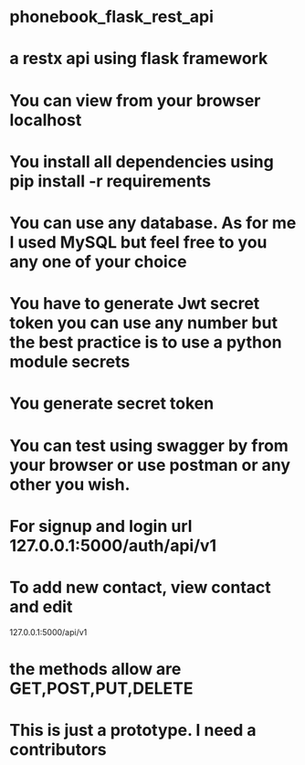 # phonebook_flask_rest_api

# a restx api using flask framework
# You can view from your browser localhost
# You install all dependencies using pip install -r requirements 
# You can use any database. As for me I used MySQL but feel free to you any one of your choice 
# You have to generate Jwt secret token you can use any number but the best practice is to use a python module secrets
# You generate secret token 
# You can test using swagger by from your browser or use postman or any other you wish. 
# For signup and login url 127.0.0.1:5000/auth/api/v1
# To add new contact, view contact and edit 
127.0.0.1:5000/api/v1

# the methods allow are GET,POST,PUT,DELETE

# This is just a prototype. I need a contributors
